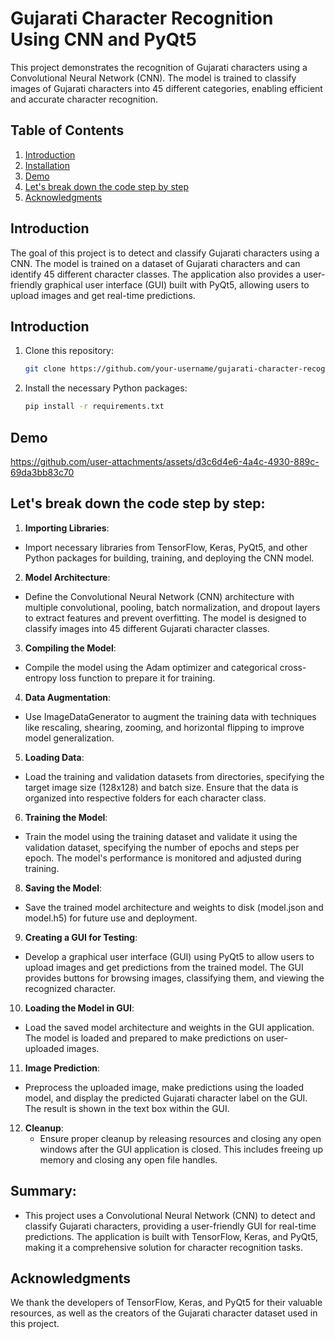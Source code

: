 # Gujarati Character Recognition Using CNN and PyQt5

This project demonstrates the recognition of Gujarati characters using a Convolutional Neural Network (CNN). The model is trained to classify images of Gujarati characters into 45 different categories, enabling efficient and accurate character recognition.

## Table of Contents

1. [Introduction](#introduction)
2. [Installation](#installation)
3. [Demo](#demo)
4. [Let's break down the code step by step](#Let's-break-down-the-code-step-by-step)
5. [Acknowledgments](#acknowledgments)

## Introduction

The goal of this project is to detect and classify Gujarati characters using a CNN. The model is trained on a dataset of Gujarati characters and can identify 45 different character classes. The application also provides a user-friendly graphical user interface (GUI) built with PyQt5, allowing users to upload images and get real-time predictions.

## Introduction

1. Clone this repository:

    ```bash
    git clone https://github.com/your-username/gujarati-character-recognition.git
    ```

2. Install the necessary Python packages:

    ```bash
    pip install -r requirements.txt
    ```


## Demo

https://github.com/user-attachments/assets/d3c6d4e6-4a4c-4930-889c-69da3bb83c70


## Let's break down the code step by step:

1. **Importing Libraries**:
  - Import necessary libraries from TensorFlow, Keras, PyQt5, and other Python packages for building, training, and deploying the CNN model.

2. **Model Architecture**:
  - Define the Convolutional Neural Network (CNN) architecture with multiple convolutional, pooling, batch normalization, and dropout layers to extract features and prevent overfitting. The model is designed to classify images into 45 different Gujarati character classes.

3. **Compiling the Model**:
  - Compile the model using the Adam optimizer and categorical cross-entropy loss function to prepare it for training.

4. **Data Augmentation**:
  - Use ImageDataGenerator to augment the training data with techniques like rescaling, shearing, zooming, and horizontal flipping to improve model generalization.

5. **Loading Data**:
  - Load the training and validation datasets from directories, specifying the target image size (128x128) and batch size. Ensure that the data is organized into respective folders for each character class.

6. **Training the Model**:
  - Train the model using the training dataset and validate it using the validation dataset, specifying the number of epochs and steps per epoch. The model's performance is monitored and adjusted during training.

8. **Saving the Model**:
  - Save the trained model architecture and weights to disk (model.json and model.h5) for future use and deployment.

9. **Creating a GUI for Testing**:
  - Develop a graphical user interface (GUI) using PyQt5 to allow users to upload images and get predictions from the trained model. The GUI provides buttons for browsing images, classifying them, and viewing the recognized character.

10. **Loading the Model in GUI**:
  - Load the saved model architecture and weights in the GUI application. The model is loaded and prepared to make predictions on user-uploaded images.

11. **Image Prediction**:
  - Preprocess the uploaded image, make predictions using the loaded model, and display the predicted Gujarati character label on the GUI. The result is shown in the text box within the GUI.

12. **Cleanup**:
    - Ensure proper cleanup by releasing resources and closing any open windows after the GUI application is closed. This includes freeing up memory and closing any open file handles.


## Summary:
  - This project uses a Convolutional Neural Network (CNN) to detect and classify Gujarati characters, providing a user-friendly GUI for real-time predictions. The application is built with TensorFlow, Keras, and PyQt5, making it a comprehensive solution for character recognition tasks.

## Acknowledgments
   We thank the developers of TensorFlow, Keras, and PyQt5 for their valuable resources, as well as the creators of the Gujarati character dataset used in this project.




